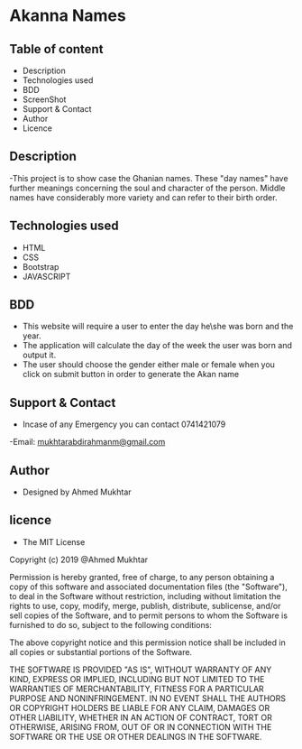 # Akanna Names

## Table of content
- Description
- Technologies used
- BDD
- ScreenShot
- Support & Contact
- Author
- Licence


## Description
-This project is to  show case the Ghanian names. These "day names" have further meanings concerning the soul and character of the person. Middle names have considerably more variety and can refer to their birth order.

## Technologies used
- HTML
- CSS
- Bootstrap
- JAVASCRIPT

## BDD
 - This website will require a user to enter the day he\she was born and the year.
 - The application will calculate the day of the week the user was born and output it.
 - The user should choose the gender either male or female when you click on submit button in order to generate the Akan name

## Support & Contact
- Incase of any Emergency you can contact 0741421079

-Email: mukhtarabdirahmanm@gmail.com

## Author 
- Designed by Ahmed Mukhtar

## licence
- The MIT License

Copyright (c) 2019 @Ahmed Mukhtar

Permission is hereby granted, free of charge, to any person obtaining a copy of this software and associated documentation files (the "Software"), to deal in the Software without restriction, including without limitation the rights to use, copy, modify, merge, publish, distribute, sublicense, and/or sell copies of the Software, and to permit persons to whom the Software is furnished to do so, subject to the following conditions:

The above copyright notice and this permission notice shall be included in all copies or substantial portions of the Software.

THE SOFTWARE IS PROVIDED "AS IS", WITHOUT WARRANTY OF ANY KIND, EXPRESS OR IMPLIED, INCLUDING BUT NOT LIMITED TO THE WARRANTIES OF MERCHANTABILITY, FITNESS FOR A PARTICULAR PURPOSE AND NONINFRINGEMENT. IN NO EVENT SHALL THE AUTHORS OR COPYRIGHT HOLDERS BE LIABLE FOR ANY CLAIM, DAMAGES OR OTHER LIABILITY, WHETHER IN AN ACTION OF CONTRACT, TORT OR OTHERWISE, ARISING FROM, OUT OF OR IN CONNECTION WITH THE SOFTWARE OR THE USE OR OTHER DEALINGS IN THE SOFTWARE.
